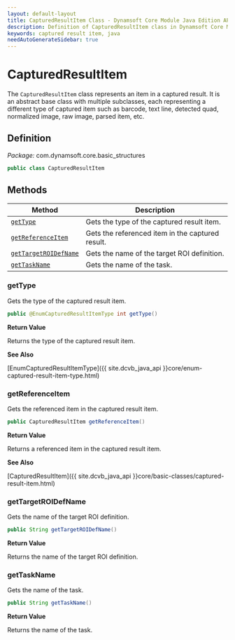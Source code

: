 ```yaml
---
layout: default-layout
title: CapturedResultItem Class - Dynamsoft Core Module Java Edition API Reference
description: Definition of CapturedResultItem class in Dynamsoft Core Module Java Edition.
keywords: captured result item, java
needAutoGenerateSidebar: true
---
```


# CapturedResultItem

The `CapturedResultItem` class represents an item in a captured result. It is an abstract base class with multiple subclasses, each representing a different type of captured item such as barcode, text line, detected quad, normalized image, raw image, parsed item, etc.

## Definition

*Package:* com.dynamsoft.core.basic_structures

```java
public class CapturedResultItem
```

## Methods

| Method                         | Description|
|--------------------------------|------------|
| [`getType`](#gettype)              | Gets the type of the captured result item. |
| [`getReferenceItem`](#getreferenceitem)    | Gets the referenced item in the captured result. |
| [`getTargetROIDefName`](#gettargetroidefname) | Gets the name of the target ROI definition. |
| [`getTaskName`](#gettaskname) | Gets the name of the task. |

### getType

Gets the type of the captured result item.

```java
public @EnumCapturedResultItemType int getType()
```

**Return Value**

Returns the type of the captured result item.

**See Also**

[EnumCapturedResultItemType]({{ site.dcvb_java_api }}core/enum-captured-result-item-type.html)

### getReferenceItem

Gets the referenced item in the captured result item.

```java
public CapturedResultItem getReferenceItem()
```

**Return Value**

Returns a referenced item in the captured result item.

**See Also**

[CapturedResultItem]({{ site.dcvb_java_api }}core/basic-classes/captured-result-item.html)

### getTargetROIDefName

Gets the name of the target ROI definition.

```java
public String getTargetROIDefName()
```

**Return Value**

Returns the name of the target ROI definition.

### getTaskName

Gets the name of the task.

```java
public String getTaskName()
```

**Return Value**

Returns the name of the task.
